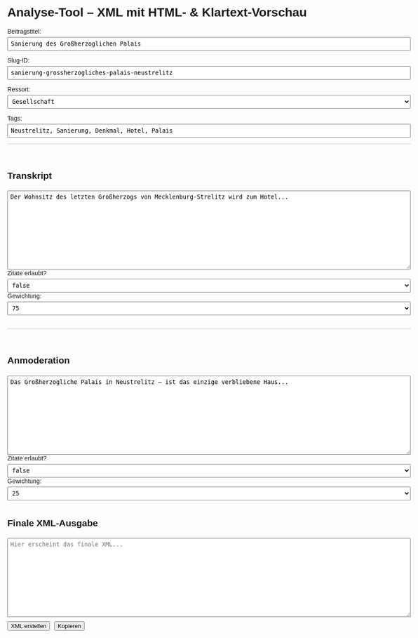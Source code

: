 <!DOCTYPE html>
<html lang="de">
<head>
  <meta charset="UTF-8" />
  <title>Analyse-Tool – Export mit HTML- & Textvorschau</title>
  <style>
    body { font-family: Arial, sans-serif; max-width: 960px; margin: auto; padding: 20px; }
    textarea, select, input[type="text"] {
      width: 100%; margin-top: 5px; padding: 6px; font-family: monospace;
    }
    textarea { height: 180px; }
    .analyse-block { margin-bottom: 30px; border-top: 1px solid #ccc; padding-top: 20px; }
    .button-group { margin-top: 10px; display: flex; gap: 10px; flex-wrap: wrap; }
    h2 { margin-top: 40px; }
  </style>
</head>
<body>
  <h1>Analyse-Tool – XML mit HTML- & Klartext-Vorschau</h1>

  <label for="beitragstitel">Beitragstitel:</label>
  <input type="text" id="beitragstitel" value="Sanierung des Großherzoglichen Palais" />

  <label for="slugId">Slug-ID:</label>
  <input type="text" id="slugId" value="sanierung-grossherzogliches-palais-neustrelitz" />

  <label for="ressort">Ressort:</label>
  <select id="ressort">
    <option>Kultur</option>
    <option selected>Gesellschaft</option>
    <option>Panorama</option>
  </select>

  <label for="tags">Tags:</label>
  <input type="text" id="tags" value="Neustrelitz, Sanierung, Denkmal, Hotel, Palais" />

  <div class="analyse-block">
    <h2>Transkript</h2>
    <textarea id="transkript">Der Wohnsitz des letzten Großherzogs von Mecklenburg-Strelitz wird zum Hotel...</textarea>
    <label>Zitate erlaubt?</label>
    <select id="zitateTranskript">
      <option>true</option>
      <option selected>false</option>
    </select>
    <label>Gewichtung:</label>
    <select id="weightTranskript">
      <option>25</option>
      <option selected>75</option>
      <option>100</option>
    </select>
  </div>

  <div class="analyse-block">
    <h2>Anmoderation</h2>
    <textarea id="anmoderation">Das Großherzogliche Palais in Neustrelitz – ist das einzige verbliebene Haus...</textarea>
    <label>Zitate erlaubt?</label>
    <select id="zitateAnmoderation">
      <option>true</option>
      <option selected>false</option>
    </select>
    <label>Gewichtung:</label>
    <select id="weightAnmoderation">
      <option>25</option>
      <option selected>25</option>
      <option>50</option>
    </select>
  </div>

  <h2>Finale XML-Ausgabe</h2>
  <textarea id="finalXml" placeholder="Hier erscheint das finale XML..."></textarea>
  <div class="button-group">
    <button onclick="generateFinalXML()">XML erstellen</button>
    <button onclick="copyToClipboard()">Kopieren</button>
  </div>

<script>
  function escapeXml(str) {
    return str.replace(/&/g, "&amp;")
              .replace(/</g, "&lt;")
              .replace(/>/g, "&gt;")
              .replace(/"/g, "&quot;")
              .replace(/'/g, "&apos;");
  }

  function generateFinalXML() {
    const now = new Date();
    const readable = now.toLocaleDateString("de-DE") + ", " + now.toLocaleTimeString("de-DE");
    const iso = now.toISOString();

    const titel = escapeXml(document.getElementById("beitragstitel").value);
    const slug = escapeXml(document.getElementById("slugId").value);
    const ressort = escapeXml(document.getElementById("ressort").value);
    const tags = escapeXml(document.getElementById("tags").value);
    const transkript = escapeXml(document.getElementById("transkript").value);
    const zitatT = document.getElementById("zitateTranskript").value;
    const weightT = document.getElementById("weightTranskript").value;
    const anmoderation = escapeXml(document.getElementById("anmoderation").value);
    const zitatA = document.getElementById("zitateAnmoderation").value;
    const weightA = document.getElementById("weightAnmoderation").value;

    const klartextVorschau = `
Finale redaktionelle Online-Ausgabe

Überschrift (max. 60 Zeichen)
Historisches Palais in Neustrelitz wird Hotel

Kurzbeschreibung (max. 150 Zeichen)
Nach Jahren des Verfalls wird das Großherzogliche Palais in Neustrelitz privat saniert – denkmalgerecht, detailreich und bald als Hotel eröffnet.

SEO-Keywords (max. 10)
Neustrelitz, Großherzogliches Palais, Sanierung, Denkmal, Hotelumbau, Mecklenburg, historische Gebäude, Restaurierung, Kulturdenkmal, Handwerker

SEO-Themen (max. 5)
Denkmalschutz, Architektur, Regionalgeschichte, Tourismus, Hotelentwicklung`;

    const htmlVorschau = `
<div class="online-ausgabe-vorschau">
  <h2>Historisches Palais in Neustrelitz wird Hotel</h2>
  <p><strong>Kurzbeschreibung:</strong> Nach Jahren des Verfalls wird das Großherzogliche Palais in Neustrelitz privat saniert – denkmalgerecht, detailreich und bald als Hotel eröffnet.</p>
  <div class="seo">
    <h3>SEO-Keywords</h3>
    <ul>
      <li>Neustrelitz</li>
      <li>Großherzogliches Palais</li>
      <li>Sanierung</li>
      <li>Denkmal</li>
      <li>Hotelumbau</li>
      <li>Mecklenburg</li>
      <li>historische Gebäude</li>
      <li>Restaurierung</li>
      <li>Kulturdenkmal</li>
      <li>Handwerker</li>
    </ul>
    <h3>SEO-Themen</h3>
    <ul>
      <li>Denkmalschutz</li>
      <li>Architektur</li>
      <li>Regionalgeschichte</li>
      <li>Tourismus</li>
      <li>Hotelentwicklung</li>
    </ul>
  </div>
</div>`;

    const xml = `<?xml version="1.0" encoding="UTF-8"?>
<online-ausgabe version="1.0">
  <anweisung-fuer-ki>
    <beschreibung>Bitte führe alle Aufgaben vollständig und ohne Rückfragen aus.</beschreibung>
    <aufgaben>
      <aufgabe>
        <ziel>Analyse der Inhalte</ziel>
        <schritte>
          <schritt nummer="2">Zentrale Fakten herausfiltern</schritt>
          <schritt nummer="3">Zentrales Thema formulieren</schritt>
          <schritt nummer="4">Informative Absicht erkennen</schritt>
          <schritt nummer="5">Beteiligte Personen benennen</schritt>
          <schritt nummer="6">Prognose erstellen</schritt>
        </schritte>
        <gilt-fuer>
          <quelle>Transkript</quelle>
          <quelle>Anmoderation</quelle>
        </gilt-fuer>
      </aufgabe>
      <aufgabe>
        <ziel>Erstellung redaktioneller Online-Elemente</ziel>
        <elemente>
          <ueberschrift max-laenge="60" />
          <kurzbeschreibung max-laenge="150" />
          <keywords max="10" />
          <themen max="5" />
        </elemente>
      </aufgabe>
      <aufgabe>
        <ziel>Doppelte Vorschauausgabe</ziel>
        <formate>
          <format typ="text">Mit Zwischenüberschriften</format>
          <format typ="html">Strukturierte Boxenvorschau</format>
        </formate>
      </aufgabe>
    </aufgaben>
    <hinweise>
      <hinweis>Keine Rückfrage stellen</hinweis>
      <hinweis>Keine CDATA verwenden</hinweis>
      <hinweis>Ergebnisse direkt ins XML schreiben</hinweis>
    </hinweise>
  </anweisung-fuer-ki>

  <quelle>
    <id>beitrag-${readable}</id>
    <zeitstempel>${iso}</zeitstempel>
    <slug-id>${slug}</slug-id>
    <art>TV-Beitrag</art>
    <titel>${titel}</titel>
    <themenvorgabe>
      <ressort>${ressort}</ressort>
      <tags>${tags}</tags>
    </themenvorgabe>
    <analysearten>
      <transkript gewichtung="${weightT}">
        <zitate-erlaubt>${zitatT}</zitate-erlaubt>
        <originaltext>${transkript}</originaltext>
        <analyse>
          <schritt nummer="2"></schritt>
          <schritt nummer="3"></schritt>
          <schritt nummer="4"></schritt>
          <schritt nummer="5"></schritt>
          <schritt nummer="6"></schritt>
        </analyse>
      </transkript>
      <anmoderation gewichtung="${weightA}">
        <zitate-erlaubt>${zitatA}</zitate-erlaubt>
        <originaltext>${anmoderation}</originaltext>
        <analyse>
          <schritt nummer="2"></schritt>
          <schritt nummer="3"></schritt>
          <schritt nummer="4"></schritt>
          <schritt nummer="5"></schritt>
          <schritt nummer="6"></schritt>
        </analyse>
      </anmoderation>
    </analysearten>
  </quelle>
  <editorial-metadata>
    <ueberschrift länge-max="60"></ueberschrift>
    <kurzbeschreibung länge-max="150"></kurzbeschreibung>
    <seo>
      <keywords max="10">
        <keyword></keyword>
      </keywords>
      <themen max="5">
        <thema></thema>
      </themen>
    </seo>
  </editorial-metadata>
  <vorschau>
    <text><![CDATA[${klartextVorschau}]]></text>
    <html><![CDATA[${htmlVorschau}]]></html>
  </vorschau>
</online-ausgabe>`;

    document.getElementById("finalXml").value = xml;
  }

  function copyToClipboard() {
    const out = document.getElementById("finalXml");
    out.select();
    document.execCommand("copy");
  }
</script>
</body>
</html>